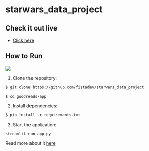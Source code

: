 # starwars_data_project

## Check it out live

- [Click here](https://share.streamlit.io/starwars_data_project)

## How to Run

![](https://www.macleans.ca/wp-content/uploads/2019/11/BABY-YODA-MANDALORIAN-NOV19-810x445.jpg)

1. Clone the repository:

```
$ git clone https://github.com/fistadev/starwars_data_project

$ cd goodreads-app
```

2. Install dependencies:

```
$ pip install -r requirements.txt
```

3. Start the application:

```
streamlit run app.py
```

Read more about it [here](https://dumbledore-on-strive.github.io/)
